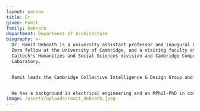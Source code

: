 ```yaml
---
layout: person
title: Dr
given: Ramit
family: Debnath
department: Department of Architecture
biography: >-
  Dr. Ramit Debnath is a university assistant professor and inaugural Cambridge
  Zero fellow at the University of Cambridge, and a visiting faculty at
  Caltech's Humanities and Social Sciences division and Cambridge Computer
  Laboratory.


  Ramit leads the Cambridge Collective Intelligence & Design Group and in the steering committee of the Centre for Human-Inspired AI. He is currently the course director for MAUS; Director of Studies and a Title-A Fellow in Interdisciplinary Design at Churchill College.


  He has a background in electrical engineering and an MPhil-PhD in computational social science as a Gates Scholar from Cambridge. For more info, see: camcid.github.io.
image: /assets/uploads/ramit_debnath.jpeg
---
```

